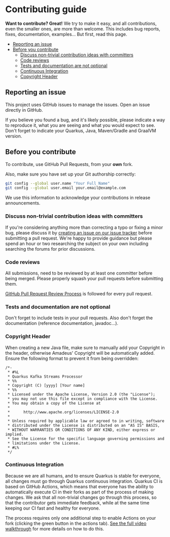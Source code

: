 # Contributing guide

**Want to contribute? Great!**
We try to make it easy, and all contributions, even the smaller ones, are more than welcome. This includes bug reports,
fixes, documentation, examples... But first, read this page.

* [Reporting an issue](#reporting-an-issue)
* [Before you contribute](#before-you-contribute)
  + [Discuss non-trivial contribution ideas with committers](#discuss-non-trivial-contribution-ideas-with-committers)
  + [Code reviews](#code-reviews)
  + [Tests and documentation are not optional](#tests-and-documentation-are-not-optional)
  + [Continuous Integration](#continuous-integration)
  + [Copyright Header](#copyright-header)

## Reporting an issue

This project uses GitHub issues to manage the issues. Open an issue directly in GitHub.

If you believe you found a bug, and it's likely possible, please indicate a way to reproduce it, what you are seeing and
what you would expect to see. Don't forget to indicate your Quarkus, Java, Maven/Gradle and GraalVM version.


## Before you contribute

To contribute, use GitHub Pull Requests, from your **own** fork.

Also, make sure you have set up your Git authorship correctly:

```sh
git config --global user.name "Your Full Name"
git config --global user.email your.email@example.com
```
We use this information to acknowledge your contributions in release announcements.

### Discuss non-trivial contribution ideas with committers

If you're considering anything more than correcting a typo or fixing a minor bug, please discuss it by [creating an issue on our issue tracker](https://github.com/quarkiverse/quarkus-kafka-streams-processor/issues) before submitting a pull request. We're happy to provide guidance but please spend an hour or two researching the subject on your own including searching the forums for prior discussions.

### Code reviews

All submissions, need to be reviewed by at least one committer before
being merged. Please properly squash your pull requests before submitting them.

[GitHub Pull Request Review Process](https://docs.github.com/en/pull-requests/collaborating-with-pull-requests/reviewing-changes-in-pull-requests/about-pull-request-reviews)
is followed for every pull request.

### Tests and documentation are not optional

Don't forget to include tests in your pull requests. Also don't forget the documentation (reference documentation,
javadoc...).

### Copyright Header

When creating a new Java file, make sure to manually add your Copyright in the header, otherwise Amadeus' Copyright will be automatically added.
Ensure the following format to prevent it from being overridden:

````
/*-
 * #%L
 * Quarkus Kafka Streams Processor
 * %%
 * Copyright (C) [yyyy] [Your name]
 * %%
 * Licensed under the Apache License, Version 2.0 (the "License");
 * you may not use this file except in compliance with the License.
 * You may obtain a copy of the License at
 *
 *      http://www.apache.org/licenses/LICENSE-2.0
 *
 * Unless required by applicable law or agreed to in writing, software
 * distributed under the License is distributed on an "AS IS" BASIS,
 * WITHOUT WARRANTIES OR CONDITIONS OF ANY KIND, either express or implied.
 * See the License for the specific language governing permissions and
 * limitations under the License.
 * #L%
 */
````

### Continuous Integration

Because we are all humans, and to ensure Quarkus is stable for everyone, all changes must go through Quarkus continuous
integration. Quarkus CI is based on GitHub Actions, which means that everyone has the ability to automatically execute
CI in their forks as part of the process of making changes. We ask that all non-trivial changes go through this process,
so that the contributor gets immediate feedback, while at the same time keeping our CI fast and healthy for everyone.

[//]: # (TODO: Double check this part after uploading it to github )
The process requires only one additional step to enable Actions on your fork (clicking the green button in the actions
tab). [See the full video walkthrough](https://youtu.be/egqbx-Q-Cbg) for more details on how to do this.


